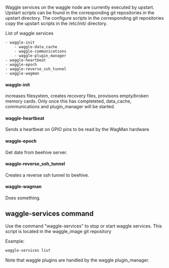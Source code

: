 

Waggle services on the waggle node are currently executed by upstart. Upstart scripts can be found in the corresponding git repositories in the upstart directory. The configure scripts in the corresponding git repositories copy the upstart scripts in the /etc/init/ directory.

List of waggle services
```text
- waggle-init 
    - waggle-data_cache
    - waggle-communications	  			 
    - waggle-plugin_manager
- waggle-heartbeat
- waggle-epoch
- waggle-reverse_ssh_tunnel
- waggle-wagman
```

#### waggle-init
increases filesystem, creates recovery files, provisons empty/broken memory cards. Only once this has completeted, data_cache, communications and plugin_manager will be started.

#### waggle-heartbeat
Sends a heartbeat on GPIO pins to be read by the WagMan hardware.

#### waggle-epoch
Get date from beehive server.

#### waggle-reverse_ssh_tunnel
Creates a reverse ssh tunnel to beehive.

#### waggle-wagman
Does something.

## waggle-services command

Use the command "waggle-services" to stop or start waggle services. This script is located in the waggle_image git repository

Example:
```bash
waggle-services list
```


Note that waggle plugins are handled by the waggle plugin_manager.



